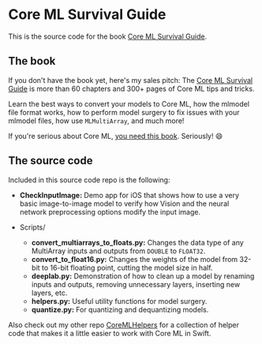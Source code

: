 # Core ML Survival Guide

This is the source code for the book [Core ML Survival Guide](http://leanpub.com/coreml-survival-guide).

## The book

If you don't have the book yet, here's my sales pitch: The [Core ML Survival Guide](http://leanpub.com/coreml-survival-guide) is more than 60 chapters and 300+ pages of Core ML tips and tricks. 

Learn the best ways to convert your models to Core ML, how the mlmodel file format works, how to perform model surgery to fix issues with your mlmodel files, how use `MLMultiArray`, and much more!

If you're serious about Core ML, [you need this book](http://leanpub.com/coreml-survival-guide). Seriously! :smile:

## The source code

Included in this source code repo is the following:

- **CheckInputImage:** Demo app for iOS that shows how to use a very basic image-to-image model to verify how Vision and the neural network preprocessing options modify the input image.

- Scripts/
    - **convert_multiarrays_to_floats.py:** Changes the data type of any MultiArray inputs and outputs from `DOUBLE` to `FLOAT32`.
    - **convert_to_float16.py:** Changes the weights of the model from 32-bit to 16-bit floating point, cutting the model size in half.
    - **deeplab.py:** Demonstration of how to clean up a model by renaming inputs and outputs, removing unnecessary layers, inserting new layers, etc.
    - **helpers.py:** Useful utility functions for model surgery.
    - **quantize.py:** For quantizing and dequantizing models.

Also check out my other repo [CoreMLHelpers](https://github.com/hollance/CoreMLHelpers) for a collection of helper code that makes it a little easier to work with Core ML in Swift.
